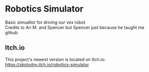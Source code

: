 # Robotics Simulator
Basic simualtor for driving our vex robot<br>
Credits to Ari M. and Spencer but Spencer just because he taught me github

## Itch.io 
This project's newest version is located on Itch.io: https://skolodny.itch.io/robotics-simulator

